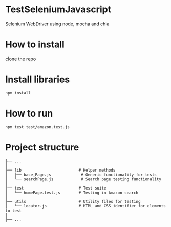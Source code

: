 # TestSeleniumJavascript
Selenium WebDriver using node, mocha and chia

# How to install 
clone the repo

# Install libraries 
`npm install`

# How to run 
`npm test test/amazon.test.js`

# Project structure

    ├── ...
    │
    ├── lib                         # Helper methods
    │   ├── base_Page.js             # Generic functionality for tests
    │   └── searchPage.js            # Search page testing functionality
    │
    ├── test                        # Test suite
    │   └── homePage.test.js        # Testing in Amazon search
    │
    ├── utils                       # Utility files for testing
    │   └── locator.js              # HTML and CSS identifier for elements to test
    │
    ├── ...

